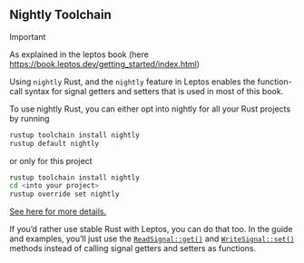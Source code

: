 ## Nightly Toolchain

> [!IMPORTANT]  
> As explained in the leptos book (here https://book.leptos.dev/getting_started/index.html)
>
> Using `nightly` Rust, and the `nightly` feature in Leptos enables the function-call syntax for signal getters and setters that is used in most of this book.
>
> To use nightly Rust, you can either opt into nightly for all your Rust projects by running
>
> ```bash
> rustup toolchain install nightly
> rustup default nightly
> ```
>
> or only for this project
>
> ```bash
> rustup toolchain install nightly
> cd <into your project>
> rustup override set nightly
> ```
>
> [See here for more details.](https://doc.rust-lang.org/book/appendix-07-nightly-rust.html)
>
> If you’d rather use stable Rust with Leptos, you can do that too. In the guide and examples, you’ll just use the [`ReadSignal::get()`](https://docs.rs/leptos/latest/leptos/struct.ReadSignal.html#impl-SignalGet%3CT%3E-for-ReadSignal%3CT%3E) and [`WriteSignal::set()`](https://docs.rs/leptos/latest/leptos/struct.WriteSignal.html#impl-SignalGet%3CT%3E-for-ReadSignal%3CT%3E) methods instead of calling signal getters and setters as functions.
